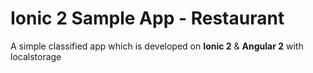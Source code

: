 # Ionic 2 Sample App - Restaurant

A simple classified app which is developed on **Ionic 2** & **Angular 2** with localstorage


